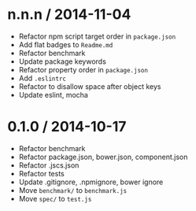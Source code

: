 
n.n.n / 2014-11-04
==================

 * Refactor npm script target order in `package.json`
 * Add flat badges to `Readme.md`
 * Refactor benchmark
 * Update package keywords
 * Refactor property order in `package.json`
 * Add `.eslintrc`
 * Refactor to disallow space after object keys
 * Update eslint, mocha

0.1.0 / 2014-10-17
==================

 * Refactor benchmark
 * Refactor package.json, bower.json, component.json
 * Refactor .jscs.json
 * Refactor tests
 * Update .gitignore, .npmignore, bower ignore
 * Move `benchmark/` to `benchmark.js`
 * Move `spec/` to `test.js`
